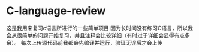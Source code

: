 # C-language-review
这是我用来复习c语言所进行的一些简单项目
因为长时间没有练习C语言，所以我会从很简单的问题开始复习，并且注释会比较详细（有时过于详细会显得有点多余）。
每次上传源代码前我都会先编译并运行，验证无误后才会上传
